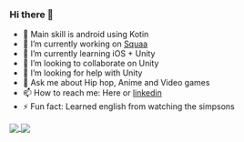### Hi there 👋


- 🤖 Main skill is android using Kotin
- 🔭 I’m currently working on [Squaa](https://play.google.com/store/apps/details?id=com.playground.squaa)
- 🌱 I’m currently learning iOS + Unity
- 👯 I’m looking to collaborate on Unity
- 🤔 I’m looking for help with Unity 
- 💬 Ask me about Hip hop, Anime and Video games
- 📫 How to reach me: Here or [linkedin](https://www.linkedin.com/in/laith-droid/)
- ⚡ Fun fact: Learned english from watching the simpsons


<a href="https://github.com/laithnurie">
  <img align="center" src="https://github-readme-stats.vercel.app/api?username=laithnurie&count_private=true" />
</a>
<a href="https://github.com/laithnurie">
  <img align="center" src="https://github-readme-stats.vercel.app/api/top-langs/?username=laithnurie&count_private=true&hide=CSS,SCSS,HTML,Javascript" />
</a>

